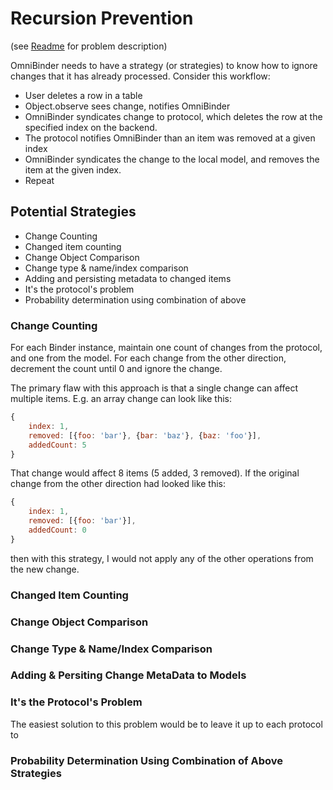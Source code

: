 # Recursion Prevention

(see [Readme](../README.md) for problem description)

OmniBinder needs to have a strategy (or strategies)
to know how to ignore changes that it has already
processed. Consider this workflow:

 * User deletes a row in a table
 * Object.observe sees change, notifies OmniBinder
 * OmniBinder syndicates change to protocol, which
	deletes the row at the specified index on
	the backend.
 * The protocol notifies OmniBinder than an item
 	was removed at a given index
 * OmniBinder syndicates the change to the local
 	model, and removes the item at the given
	index.
 * Repeat

## Potential Strategies

 * Change Counting
 * Changed item counting
 * Change Object Comparison
 * Change type & name/index comparison
 * Adding and persisting metadata to changed items
 * It's the protocol's problem
 * Probability determination using combination of above

### Change Counting

For each Binder instance, maintain one count of changes
from the protocol, and one from the model. For each change
from the other direction, decrement the count until 0 and
ignore the change.

The primary flaw with this approach is that a single change
can affect multiple items. E.g. an array change can look
like this:

```javascript
{
	index: 1,
	removed: [{foo: 'bar'}, {bar: 'baz'}, {baz: 'foo'}],
	addedCount: 5
}
```

That change would affect 8 items (5 added, 3 removed). If the
original change from the other direction had looked like this:

```javascript
{
	index: 1,
	removed: [{foo: 'bar'}],
	addedCount: 0
}
```

then with this strategy, I would not apply any of the other operations
from the new change.

### Changed Item Counting

### Change Object Comparison

### Change Type & Name/Index Comparison

### Adding & Persiting Change MetaData to Models

### It's the Protocol's Problem

The easiest solution to this problem would be to leave
it up to each protocol to 

### Probability Determination Using Combination of Above Strategies



